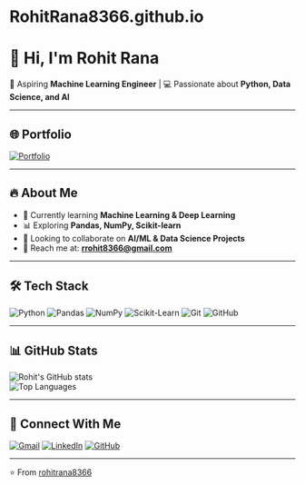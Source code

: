 # RohitRana8366.github.io
# 👋 Hi, I'm Rohit Rana  

🚀 Aspiring **Machine Learning Engineer** | 💻 Passionate about **Python, Data Science, and AI**  

---

## 🌐 Portfolio
[![Portfolio](https://img.shields.io/badge/Visit-My_Portfolio-blue?style=for-the-badge)](https://rohitrana8366.github.io)

---

## 🔥 About Me  
- 🌱 Currently learning **Machine Learning & Deep Learning**  
- 📊 Exploring **Pandas, NumPy, Scikit-learn**  
- 🤝 Looking to collaborate on **AI/ML & Data Science Projects**  
- 📧 Reach me at: **rrohit8366@gmail.com**  

---

## 🛠️ Tech Stack  
![Python](https://img.shields.io/badge/Python-3776AB?style=for-the-badge&logo=python&logoColor=white)
![Pandas](https://img.shields.io/badge/Pandas-150458?style=for-the-badge&logo=pandas&logoColor=white)
![NumPy](https://img.shields.io/badge/Numpy-013243?style=for-the-badge&logo=numpy&logoColor=white)
![Scikit-Learn](https://img.shields.io/badge/Scikit--Learn-F7931E?style=for-the-badge&logo=scikit-learn&logoColor=white)
![Git](https://img.shields.io/badge/Git-F05032?style=for-the-badge&logo=git&logoColor=white)
![GitHub](https://img.shields.io/badge/GitHub-181717?style=for-the-badge&logo=github&logoColor=white)

---

## 📊 GitHub Stats  
![Rohit's GitHub stats](https://github-readme-stats.vercel.app/api?username=rohitrana8366&show_icons=true&theme=radical)  
![Top Languages](https://github-readme-stats.vercel.app/api/top-langs/?username=rohitrana8366&layout=compact&theme=radical)

---

## 🔗 Connect With Me  
[![Gmail](https://img.shields.io/badge/Gmail-D14836?style=for-the-badge&logo=gmail&logoColor=white)](mailto:rrohit8366@gmail.com)
[![LinkedIn](https://img.shields.io/badge/LinkedIn-0077B5?style=for-the-badge&logo=linkedin&logoColor=white)](https://linkedin.com)
[![GitHub](https://img.shields.io/badge/GitHub-100000?style=for-the-badge&logo=github&logoColor=white)](https://github.com/rohitrana8366)

---

⭐️ From [rohitrana8366](https://github.com/rohitrana8366)
